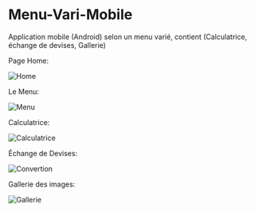 # Menu-Vari-Mobile
Application mobile (Android) selon un menu varié, contient (Calculatrice, échange de devises, Gallerie) 


Page Home:

![Home](https://user-images.githubusercontent.com/107023167/234889977-0d57b7bb-08af-49e4-89ab-fd64eca1c2cc.PNG)

Le Menu:

![Menu](https://user-images.githubusercontent.com/107023167/234890099-b743c027-0eb2-4b0b-a8a5-3ad285eeec55.PNG)

Calculatrice:

![Calculatrice](https://user-images.githubusercontent.com/107023167/234890201-32ea3e91-c798-47bc-a04f-1e1b345feac6.PNG)

Échange de Devises:

![Convertion](https://user-images.githubusercontent.com/107023167/234890286-a5153fa9-65e7-4c4b-8cdd-f3661d692da2.PNG)

Gallerie des images:

![Gallerie](https://user-images.githubusercontent.com/107023167/234890584-2402db7a-6af4-4b67-ab73-952dfbd7b1d8.PNG)
